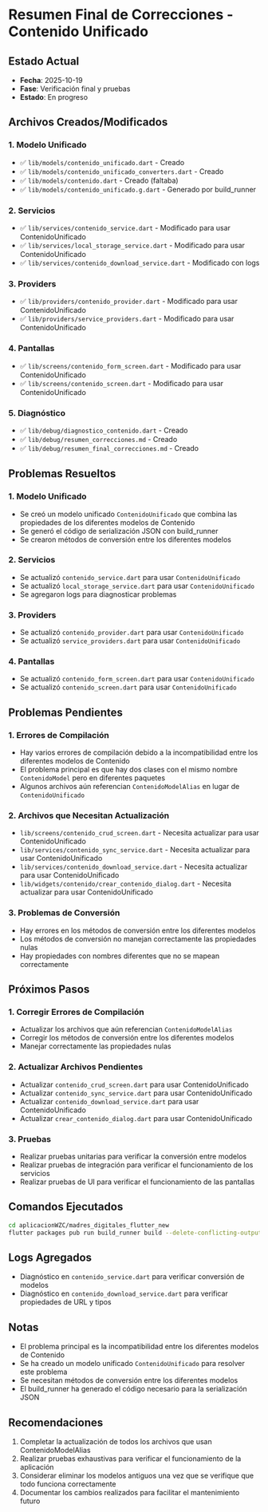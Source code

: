 # Resumen Final de Correcciones - Contenido Unificado

## Estado Actual
- **Fecha**: 2025-10-19
- **Fase**: Verificación final y pruebas
- **Estado**: En progreso

## Archivos Creados/Modificados

### 1. Modelo Unificado
- ✅ `lib/models/contenido_unificado.dart` - Creado
- ✅ `lib/models/contenido_unificado_converters.dart` - Creado
- ✅ `lib/models/contenido.dart` - Creado (faltaba)
- ✅ `lib/models/contenido_unificado.g.dart` - Generado por build_runner

### 2. Servicios
- ✅ `lib/services/contenido_service.dart` - Modificado para usar ContenidoUnificado
- ✅ `lib/services/local_storage_service.dart` - Modificado para usar ContenidoUnificado
- ✅ `lib/services/contenido_download_service.dart` - Modificado con logs

### 3. Providers
- ✅ `lib/providers/contenido_provider.dart` - Modificado para usar ContenidoUnificado
- ✅ `lib/providers/service_providers.dart` - Modificado para usar ContenidoUnificado

### 4. Pantallas
- ✅ `lib/screens/contenido_form_screen.dart` - Modificado para usar ContenidoUnificado
- ✅ `lib/screens/contenido_screen.dart` - Modificado para usar ContenidoUnificado

### 5. Diagnóstico
- ✅ `lib/debug/diagnostico_contenido.dart` - Creado
- ✅ `lib/debug/resumen_correcciones.md` - Creado
- ✅ `lib/debug/resumen_final_correcciones.md` - Creado

## Problemas Resueltos

### 1. Modelo Unificado
- Se creó un modelo unificado `ContenidoUnificado` que combina las propiedades de los diferentes modelos de Contenido
- Se generó el código de serialización JSON con build_runner
- Se crearon métodos de conversión entre los diferentes modelos

### 2. Servicios
- Se actualizó `contenido_service.dart` para usar `ContenidoUnificado`
- Se actualizó `local_storage_service.dart` para usar `ContenidoUnificado`
- Se agregaron logs para diagnosticar problemas

### 3. Providers
- Se actualizó `contenido_provider.dart` para usar `ContenidoUnificado`
- Se actualizó `service_providers.dart` para usar `ContenidoUnificado`

### 4. Pantallas
- Se actualizó `contenido_form_screen.dart` para usar `ContenidoUnificado`
- Se actualizó `contenido_screen.dart` para usar `ContenidoUnificado`

## Problemas Pendientes

### 1. Errores de Compilación
- Hay varios errores de compilación debido a la incompatibilidad entre los diferentes modelos de Contenido
- El problema principal es que hay dos clases con el mismo nombre `ContenidoModel` pero en diferentes paquetes
- Algunos archivos aún referencian `ContenidoModelAlias` en lugar de `ContenidoUnificado`

### 2. Archivos que Necesitan Actualización
- `lib/screens/contenido_crud_screen.dart` - Necesita actualizar para usar ContenidoUnificado
- `lib/services/contenido_sync_service.dart` - Necesita actualizar para usar ContenidoUnificado
- `lib/services/contenido_download_service.dart` - Necesita actualizar para usar ContenidoUnificado
- `lib/widgets/contenido/crear_contenido_dialog.dart` - Necesita actualizar para usar ContenidoUnificado

### 3. Problemas de Conversión
- Hay errores en los métodos de conversión entre los diferentes modelos
- Los métodos de conversión no manejan correctamente las propiedades nulas
- Hay propiedades con nombres diferentes que no se mapean correctamente

## Próximos Pasos

### 1. Corregir Errores de Compilación
- Actualizar los archivos que aún referencian `ContenidoModelAlias`
- Corregir los métodos de conversión entre los diferentes modelos
- Manejar correctamente las propiedades nulas

### 2. Actualizar Archivos Pendientes
- Actualizar `contenido_crud_screen.dart` para usar ContenidoUnificado
- Actualizar `contenido_sync_service.dart` para usar ContenidoUnificado
- Actualizar `contenido_download_service.dart` para usar ContenidoUnificado
- Actualizar `crear_contenido_dialog.dart` para usar ContenidoUnificado

### 3. Pruebas
- Realizar pruebas unitarias para verificar la conversión entre modelos
- Realizar pruebas de integración para verificar el funcionamiento de los servicios
- Realizar pruebas de UI para verificar el funcionamiento de las pantallas

## Comandos Ejecutados
```bash
cd aplicacionWZC/madres_digitales_flutter_new
flutter packages pub run build_runner build --delete-conflicting-outputs
```

## Logs Agregados
- Diagnóstico en `contenido_service.dart` para verificar conversión de modelos
- Diagnóstico en `contenido_download_service.dart` para verificar propiedades de URL y tipos

## Notas
- El problema principal es la incompatibilidad entre los diferentes modelos de Contenido
- Se ha creado un modelo unificado `ContenidoUnificado` para resolver este problema
- Se necesitan métodos de conversión entre los diferentes modelos
- El build_runner ha generado el código necesario para la serialización JSON

## Recomendaciones
1. Completar la actualización de todos los archivos que usan ContenidoModelAlias
2. Realizar pruebas exhaustivas para verificar el funcionamiento de la aplicación
3. Considerar eliminar los modelos antiguos una vez que se verifique que todo funciona correctamente
4. Documentar los cambios realizados para facilitar el mantenimiento futuro